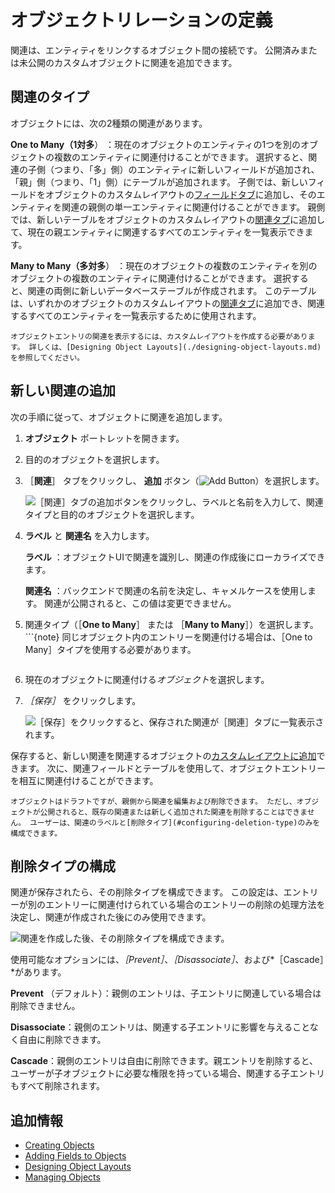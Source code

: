 # オブジェクトリレーションの定義

関連は、エンティティをリンクするオブジェクト間の接続です。 公開済みまたは未公開のカスタムオブジェクトに関連を追加できます。 <!--TASK: Include system Objects once supported; "You can add relationships to any published or unpublished Object, including both system and custom Objects."-->

## 関連のタイプ

オブジェクトには、次の2種類の関連があります。

<!--TASK: Add One to One after it's been implemented-->

**One to Many（1対多**） ：現在のオブジェクトのエンティティの1つを別のオブジェクトの複数のエンティティに関連付けることができます。 選択すると、関連の子側（つまり、「多」側）のエンティティに新しいフィールドが追加され、「親」側（つまり、「1」側）にテーブルが追加されます。 子側では、新しいフィールドをオブジェクトのカスタムレイアウトの[フィールドタブ](./designing-object-layouts.md#adding-fields-tabs)に追加し、そのエンティティを関連の親側の単一エンティティに関連付けることができます。 親側では、新しいテーブルをオブジェクトのカスタムレイアウトの[関連タブ](./designing-object-layouts.md#adding-relationships-tabs)に追加して、現在の親エンティティに関連するすべてのエンティティを一覧表示できます。 <!--REFINE-->

**Many to Many（多対多**） ：現在のオブジェクトの複数のエンティティを別のオブジェクトの複数のエンティティに関連付けることができます。 選択すると、関連の両側に新しいデータベーステーブルが作成されます。 このテーブルは、いずれかのオブジェクトのカスタムレイアウトの[関連タブ](./designing-object-layouts.md#adding-relationships-tabs)に追加でき、関連するすべてのエンティティを一覧表示するために使用されます。 <!--REFINE-->

```{important}
オブジェクトエントリの関連を表示するには、カスタムレイアウトを作成する必要があります。 詳しくは、[Designing Object Layouts](./designing-object-layouts.md)を参照してください。 
```

## 新しい関連の追加

次の手順に従って、オブジェクトに関連を追加します。

1. **オブジェクト** ポートレットを開きます。

1. 目的のオブジェクトを選択します。

1. ［**関連**］ タブをクリックし、 **追加** ボタン（![Add Button](../../images/icon-add.png)）を選択します。

   ![［関連］タブの追加ボタンをクリックし、ラベルと名前を入力して、関連タイプと目的のオブジェクトを選択します。](./defining-object-relationships/images/01.png)

1. **ラベル** と **関連名** を入力します。

   **ラベル** ：オブジェクトUIで関連を識別し、関連の作成後にローカライズできます。

   **関連名** ：バックエンドで関連の名前を決定し、キャメルケースを使用します。 関連が公開されると、この値は変更できません。

1. 関連タイプ（［**One to Many**］ または ［**Many to Many**］）を選択します。 <!--TASK: Add One to One after it's been implemented-->   ```{note}
   同じオブジェクト内のエントリーを関連付ける場合は、［One to Many］タイプを使用する必要があります。 <!--タスク：実装後に1対1で追加-->
   ```

1. 現在のオブジェクトに関連付ける*オブジェクト*を選択します。

1. *［保存］* をクリックします。

   ![［保存］をクリックすると、保存された関連が［関連］タブに一覧表示されます。](./defining-object-relationships/images/02.png)

保存すると、新しい関連を関連するオブジェクトの[カスタムレイアウトに追加](./designing-object-layouts.md)できます。 次に、関連フィールドとテーブルを使用して、オブジェクトエントリーを相互に関連付けることができます。

```{important}
オブジェクトはドラフトですが、親側から関連を編集および削除できます。 ただし、オブジェクトが公開されると、既存の関連または新しく追加された関連を削除することはできません。 ユーザーは、関連のラベルと[削除タイプ](#configuring-deletion-type)のみを構成できます。
```

## 削除タイプの構成

関連が保存されたら、その削除タイプを構成できます。 この設定は、エントリーが別のエントリーに関連付けられている場合のエントリーの削除の処理方法を決定し、関連が作成された後にのみ使用できます。

![関連を作成した後、その削除タイプを構成できます。](./defining-object-relationships/images/03.png)

使用可能なオプションには、*［Prevent］*、*［Disassociate］*、および*［Cascade］*があります。

**Prevent** （デフォルト）：親側のエントリは、子エントリに関連している場合は削除できません。

**Disassociate**：親側のエントリは、関連する子エントリに影響を与えることなく自由に削除できます。

**Cascade**：親側のエントリは自由に削除できます。親エントリを削除すると、ユーザーが子オブジェクトに必要な権限を持っている場合、関連する子エントリもすべて削除されます。

## 追加情報

* [Creating Objects](./creating-objects.md)
* [Adding Fields to Objects](./adding-fields-to-objects.md)
* [Designing Object Layouts](./designing-object-layouts.md)
* [Managing Objects](./managing-objects.md)
